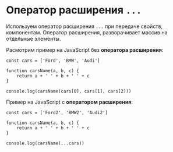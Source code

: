 # Оператор расширения `...`
Используем оператор расширения `...` при передаче свойств, компонентам. Оператор расширения, разворачивает массив на отдельные элементы.

Расмотрим пример на JavaScript без **оператора расширения**:

    const cars = ['Ford', 'BMW', 'Audi']

    function carsName(a, b, c) {
        return a + ' ' + b + ' ' + c
    }

    console.log(carsName(cars[0], cars[1], cars[2]))

Пример на JavaScript с **оператором расширения**:

    const cars = ['Ford2', 'BMW2', 'Audi2']

    function carsName(a, b, c) {
        return a + ' ' + b + ' ' + c
    }

    console.log(carsName(...cars))
